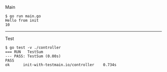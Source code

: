 Main

```
$ go run main.go
Hello from init
10
```

---

Test

```
$ go test -v ./controller
=== RUN   TestSum
--- PASS: TestSum (0.00s)
PASS
ok  	init-with-testmain.io/controller	0.734s
```
